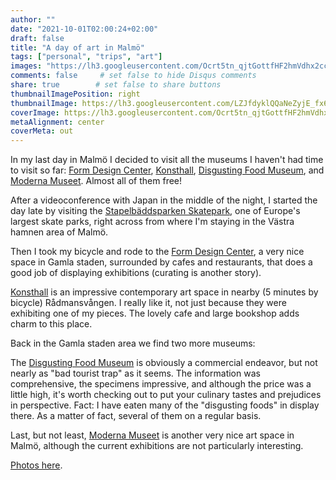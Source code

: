 ```yaml
---
author: ""
date: "2021-10-01T02:00:24+02:00"
draft: false
title: "A day of art in Malmö"
tags: ["personal", "trips", "art"]
images: "https://lh3.googleusercontent.com/Ocrt5tn_qjtGottfHF2hmVdhx2ccZnIod7T6lNra__3aBSB9U9xRs4FsahZ8MwjF5BnsI7ezbc4g657Lgl0B9XhWg6kPdpMmFIiEZuUr4HAOwNUDV9mYZLDzq3P1L9J7vYcHurDgXEU=w1920-h1080"
comments: false     # set false to hide Disqus comments
share: true        # set false to share buttons
thumbnailImagePosition: right
thumbnailImage: https://lh3.googleusercontent.com/LZJfdyklQQaNeZyjE_fx6FXjqJo4QdBR1zvgzbBV53ZUkudcbnh2g1wRtr5B6boUismw9D5ZZCtxY2otBYsEcj8ofwGQYyaVy6Vxgpjew4mOtYLMwfIqq3SqYdf73nH2QAYI17lWJ1E=w1920-h1080
coverImage: https://lh3.googleusercontent.com/Ocrt5tn_qjtGottfHF2hmVdhx2ccZnIod7T6lNra__3aBSB9U9xRs4FsahZ8MwjF5BnsI7ezbc4g657Lgl0B9XhWg6kPdpMmFIiEZuUr4HAOwNUDV9mYZLDzq3P1L9J7vYcHurDgXEU=w1920-h1080
metaAlignment: center
coverMeta: out
---
```


In my last day in Malmö I decided to visit all the museums I haven't had time to visit so far: [Form Design Center](https://www.formdesigncenter.com/en/utstallningar/), [Konsthall](https://www.konsthall.malmo.se/en/aktuella-utstallningar/), [Disgusting Food Museum](https://disgustingfoodmuseum.com/), and [Moderna Museet](https://www.modernamuseet.se/malmo/en/). Almost all of them free!

<!--more-->

After a videoconference with Japan in the middle of the night, I started the day late by visiting the [Stapelbäddsparken Skatepark](https://skatemalmo.se/parks/stapelbaddsparken/), one of Europe's largest skate parks, right across from where I'm staying in the Västra hamnen area of Malmö.

Then I took my bicycle and rode to the [Form Design Center](https://www.formdesigncenter.com/en/utstallningar/), a very nice space in Gamla staden, surrounded by cafes and restaurants, that does a good job of displaying exhibitions (curating is another story).

[Konsthall](https://www.konsthall.malmo.se/en/aktuella-utstallningar/) is an impressive contemporary art space in nearby (5 minutes by bicycle) Rådmansvången. I really like it, not just because they were exhibiting one of my pieces. The lovely cafe and large bookshop adds charm to this place.

Back in the Gamla staden area we find two more museums:

The [Disgusting Food Museum](https://disgustingfoodmuseum.com/) is obviously a commercial endeavor, but not nearly as "bad tourist trap" as it seems. The information was comprehensive, the specimens impressive, and although the price was a little high, it's worth checking out to put your culinary tastes and prejudices in perspective. Fact: I have eaten many of the "disgusting foods" in display there. As a matter of fact, several of them on a regular basis.

Last, but not least, [Moderna Museet](https://www.modernamuseet.se/malmo/en/) is another very nice art space in Malmö, although the current exhibitions are not particularly interesting.

[Photos here](https://photos.app.goo.gl/rdnc2xvPKo8iRXRc8).
